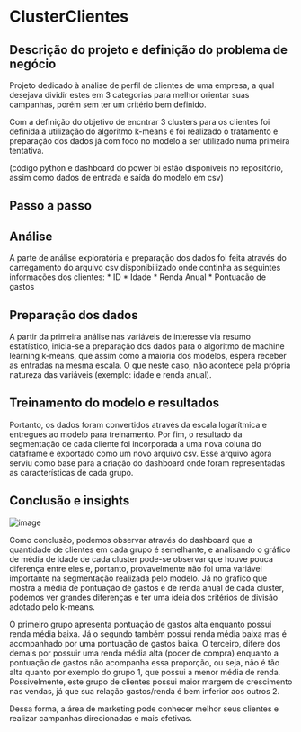 # ClusterClientes

## Descrição do projeto e definição do problema de negócio
Projeto dedicado à análise de perfil de clientes de uma empresa, a qual desejava dividir estes em 3 categorias para melhor orientar suas campanhas, porém sem ter um critério bem definido.

Com a definição do objetivo de encntrar 3 clusters para os clientes foi definida a utilização do algoritmo k-means e foi realizado o tratamento e preparação dos dados já com foco no modelo a ser utilizado numa primeira tentativa.

(código python e dashboard do power bi estão disponíveis no repositório, assim como dados de entrada e saída do modelo em csv)

## Passo a passo
## Análise 
A parte de análise exploratória e preparação dos dados foi feita através do carregamento do arquivo csv disponibilizado onde continha as seguintes informações dos clientes:
    * ID
    * Idade
    * Renda Anual
    * Pontuação de gastos

## Preparação dos dados
A partir da primeira análise nas variáveis de interesse via resumo estatístico, inicia-se a preparação dos dados para o algoritmo de machine learning k-means, que assim como a maioria dos modelos, espera receber as entradas na mesma escala. O que neste caso, não acontece pela própria natureza das variáveis (exemplo: idade e renda anual).

## Treinamento do modelo e resultados
Portanto, os dados foram convertidos através da escala logarítmica e entregues ao modelo para treinamento.
Por fim, o resultado da segmentação de cada cliente foi incorporada a uma nova coluna do dataframe e exportado como um novo arquivo csv. Esse arquivo agora serviu como base para a criação do dashboard onde foram representadas as características de cada grupo.

## Conclusão e insights
![image](https://github.com/augustorvasques/ClusterClientes/assets/166548437/7000ce74-0323-4c1e-9fed-97f40eb7005f)

Como conclusão, podemos observar através do dashboard que a quantidade de clientes em cada grupo é semelhante, e analisando o gráfico de média de idade de cada cluster pode-se observar que houve pouca diferença entre eles e, portanto, provavelmente não foi uma variável importante na segmentação realizada pelo modelo. Já no gráfico que mostra a média de pontuação de gastos e de renda anual de cada cluster, podemos ver grandes diferenças e ter uma ideia dos critérios de divisão adotado pelo k-means.

O primeiro grupo apresenta pontuação de gastos alta enquanto possui renda média baixa. Já o segundo também possui renda média baixa mas é acompanhado por uma pontuação de gastos baixa. O terceiro, difere dos demais por possuir uma renda média alta (poder de compra) enquanto a pontuação de gastos não acompanha essa proporção, ou seja, não é tão alta quanto por exemplo do grupo 1, que possui a menor média de renda. Possivelmente, este grupo de clientes possui maior margem de crescimento nas vendas, já que sua relação gastos/renda é bem inferior aos outros 2.

Dessa forma, a área de marketing pode conhecer melhor seus clientes e realizar campanhas direcionadas e mais efetivas.

